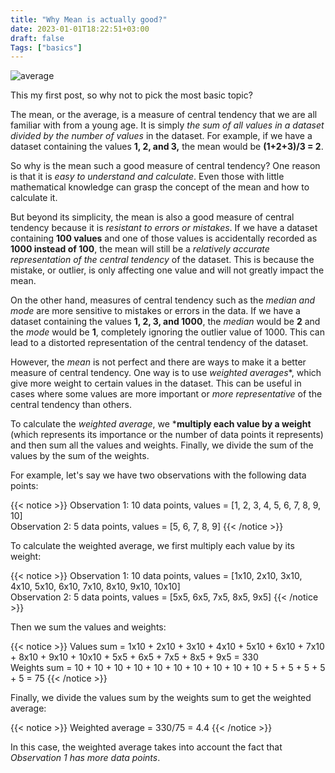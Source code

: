 ```yaml
---
title: "Why Mean is actually good?"
date: 2023-01-01T18:22:51+03:00
draft: false
Tags: ["basics"]
---
```


![average](/images/posts/mean-is-good.png)

This my first post, so why not to pick the most basic topic?

The mean, or the average, is a measure of central tendency that we are all familiar with from a young age.
It is simply *the sum of all values in a dataset divided by the number of values* in the dataset.
For example, if we have a dataset containing the values **1, 2, and 3,** the mean would be **(1+2+3)/3 = 2**.

So why is the mean such a good measure of central tendency?
One reason is that it is *easy to understand and calculate*.
Even those with little mathematical knowledge can grasp the concept of the mean and how to calculate it.

But beyond its simplicity, the mean is also a good measure of central tendency because it is *resistant to errors or mistakes*.
If we have a dataset containing **100 values** and one of those values is accidentally recorded as **1000 instead of 100**, the mean will still be a *relatively accurate representation of the central tendency* of the dataset.
This is because the mistake, or outlier, is only affecting one value and will not greatly impact the mean.

On the other hand, measures of central tendency such as the *median and mode* are more sensitive to mistakes or errors in the data.
If we have a dataset containing the values **1, 2, 3, and 1000**, the *median* would be **2** and the *mode* would be **1**, completely ignoring the outlier value of 1000.
This can lead to a distorted representation of the central tendency of the dataset.

However, the *mean* is not perfect and there are ways to make it a better measure of central tendency.
One way is to use *weighted averages**, which give more weight to certain values in the dataset.
This can be useful in cases where some values are more important or *more representative* of the central tendency than others.

To calculate the *weighted average*, we ***multiply each value by a weight** (which represents its importance or the number of data points it represents) and then sum all the values and weights.
Finally, we divide the sum of the values by the sum of the weights.

For example, let's say we have two observations with the following data points:

{{< notice >}} 
Observation 1: 10 data points, values = [1, 2, 3, 4, 5, 6, 7, 8, 9, 10]\
Observation 2: 5 data points, values = [5, 6, 7, 8, 9]
{{< /notice >}}


To calculate the weighted average, we first multiply each value by its weight:

{{< notice >}} 
Observation 1: 10 data points, values = [1x10, 2x10, 3x10, 4x10, 5x10, 6x10, 7x10, 8x10, 9x10, 10x10]\
Observation 2: 5 data points, values = [5x5, 6x5, 7x5, 8x5, 9x5]
{{< /notice >}} 

Then we sum the values and weights:


{{< notice >}} 
Values sum = 1x10 + 2x10 + 3x10 + 4x10 + 5x10 + 6x10 + 7x10 + 8x10 + 9x10 + 10x10 + 5x5 + 6x5 + 7x5 + 8x5 + 9x5 = 330\
Weights sum = 10 + 10 + 10 + 10 + 10 + 10 + 10 + 10 + 10 + 10 + 5 + 5 + 5 + 5 + 5 = 75
{{< /notice >}} 

Finally, we divide the values sum by the weights sum to get the weighted average:

{{< notice >}} 
Weighted average = 330/75 = 4.4
{{< /notice >}} 

In this case, the weighted average takes into account the fact that *Observation 1 has more data points*.
